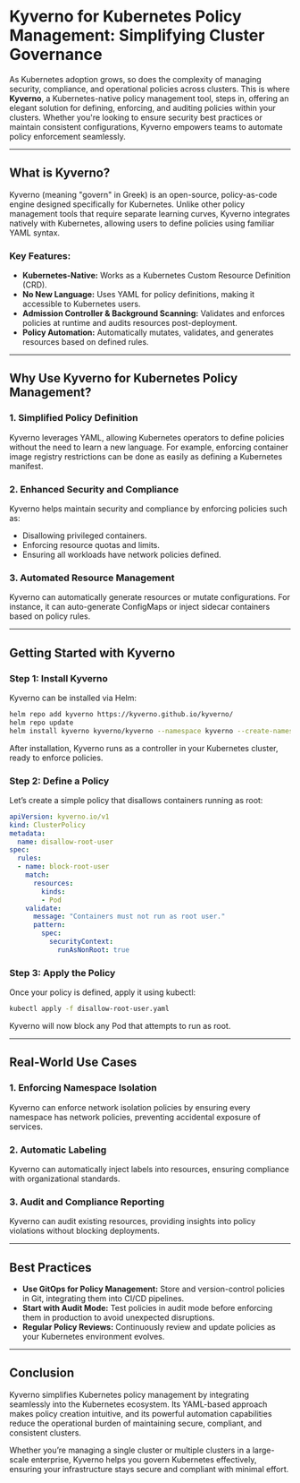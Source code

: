 
# Kyverno for Kubernetes Policy Management: Simplifying Cluster Governance

As Kubernetes adoption grows, so does the complexity of managing security, compliance, and operational policies across clusters. This is where **Kyverno**, a Kubernetes-native policy management tool, steps in, offering an elegant solution for defining, enforcing, and auditing policies within your clusters. Whether you're looking to ensure security best practices or maintain consistent configurations, Kyverno empowers teams to automate policy enforcement seamlessly.

---

## What is Kyverno?

Kyverno (meaning "govern" in Greek) is an open-source, policy-as-code engine designed specifically for Kubernetes. Unlike other policy management tools that require separate learning curves, Kyverno integrates natively with Kubernetes, allowing users to define policies using familiar YAML syntax.

### Key Features:
- **Kubernetes-Native:** Works as a Kubernetes Custom Resource Definition (CRD).
- **No New Language:** Uses YAML for policy definitions, making it accessible to Kubernetes users.
- **Admission Controller & Background Scanning:** Validates and enforces policies at runtime and audits resources post-deployment.
- **Policy Automation:** Automatically mutates, validates, and generates resources based on defined rules.

---

## Why Use Kyverno for Kubernetes Policy Management?

### 1. Simplified Policy Definition

Kyverno leverages YAML, allowing Kubernetes operators to define policies without the need to learn a new language. For example, enforcing container image registry restrictions can be done as easily as defining a Kubernetes manifest.

### 2. Enhanced Security and Compliance

Kyverno helps maintain security and compliance by enforcing policies such as:
- Disallowing privileged containers.
- Enforcing resource quotas and limits.
- Ensuring all workloads have network policies defined.

### 3. Automated Resource Management

Kyverno can automatically generate resources or mutate configurations. For instance, it can auto-generate ConfigMaps or inject sidecar containers based on policy rules.

---

## Getting Started with Kyverno

### Step 1: Install Kyverno

Kyverno can be installed via Helm:

```bash
helm repo add kyverno https://kyverno.github.io/kyverno/
helm repo update
helm install kyverno kyverno/kyverno --namespace kyverno --create-namespace
```

After installation, Kyverno runs as a controller in your Kubernetes cluster, ready to enforce policies.

### Step 2: Define a Policy

Let’s create a simple policy that disallows containers running as root:

```yaml
apiVersion: kyverno.io/v1
kind: ClusterPolicy
metadata:
  name: disallow-root-user
spec:
  rules:
  - name: block-root-user
    match:
      resources:
        kinds:
        - Pod
    validate:
      message: "Containers must not run as root user."
      pattern:
        spec:
          securityContext:
            runAsNonRoot: true
```

### Step 3: Apply the Policy

Once your policy is defined, apply it using kubectl:

```bash
kubectl apply -f disallow-root-user.yaml
```

Kyverno will now block any Pod that attempts to run as root.

---

## Real-World Use Cases

### 1. Enforcing Namespace Isolation

Kyverno can enforce network isolation policies by ensuring every namespace has network policies, preventing accidental exposure of services.

### 2. Automatic Labeling

Kyverno can automatically inject labels into resources, ensuring compliance with organizational standards.

### 3. Audit and Compliance Reporting

Kyverno can audit existing resources, providing insights into policy violations without blocking deployments.

---

## Best Practices

- **Use GitOps for Policy Management:** Store and version-control policies in Git, integrating them into CI/CD pipelines.
- **Start with Audit Mode:** Test policies in audit mode before enforcing them in production to avoid unexpected disruptions.
- **Regular Policy Reviews:** Continuously review and update policies as your Kubernetes environment evolves.

---

## Conclusion

Kyverno simplifies Kubernetes policy management by integrating seamlessly into the Kubernetes ecosystem. Its YAML-based approach makes policy creation intuitive, and its powerful automation capabilities reduce the operational burden of maintaining secure, compliant, and consistent clusters.

Whether you’re managing a single cluster or multiple clusters in a large-scale enterprise, Kyverno helps you govern Kubernetes effectively, ensuring your infrastructure stays secure and compliant with minimal effort.
